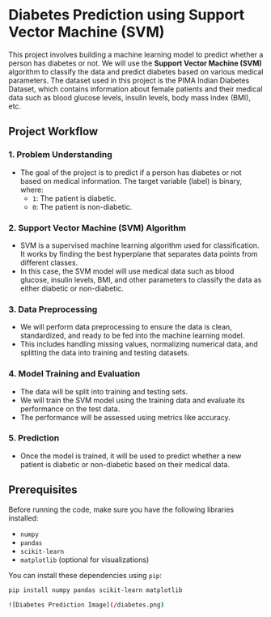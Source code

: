 # Diabetes Prediction using Support Vector Machine (SVM)

This project involves building a machine learning model to predict whether a person has diabetes or not. We will use the **Support Vector Machine (SVM)** algorithm to classify the data and predict diabetes based on various medical parameters. The dataset used in this project is the PIMA Indian Diabetes Dataset, which contains information about female patients and their medical data such as blood glucose levels, insulin levels, body mass index (BMI), etc.

## Project Workflow

### 1. **Problem Understanding**
   - The goal of the project is to predict if a person has diabetes or not based on medical information. The target variable (label) is binary, where:
     - `1`: The patient is diabetic.
     - `0`: The patient is non-diabetic.

### 2. **Support Vector Machine (SVM) Algorithm**
   - SVM is a supervised machine learning algorithm used for classification. It works by finding the best hyperplane that separates data points from different classes.
   - In this case, the SVM model will use medical data such as blood glucose, insulin levels, BMI, and other parameters to classify the data as either diabetic or non-diabetic.

### 3. **Data Preprocessing**
   - We will perform data preprocessing to ensure the data is clean, standardized, and ready to be fed into the machine learning model.
   - This includes handling missing values, normalizing numerical data, and splitting the data into training and testing datasets.

### 4. **Model Training and Evaluation**
   - The data will be split into training and testing sets.
   - We will train the SVM model using the training data and evaluate its performance on the test data.
   - The performance will be assessed using metrics like accuracy.

### 5. **Prediction**
   - Once the model is trained, it will be used to predict whether a new patient is diabetic or non-diabetic based on their medical data.

## Prerequisites

Before running the code, make sure you have the following libraries installed:

- `numpy`
- `pandas`
- `scikit-learn`
- `matplotlib` (optional for visualizations)

You can install these dependencies using `pip`:

```bash
pip install numpy pandas scikit-learn matplotlib

![Diabetes Prediction Image](/diabetes.png)
